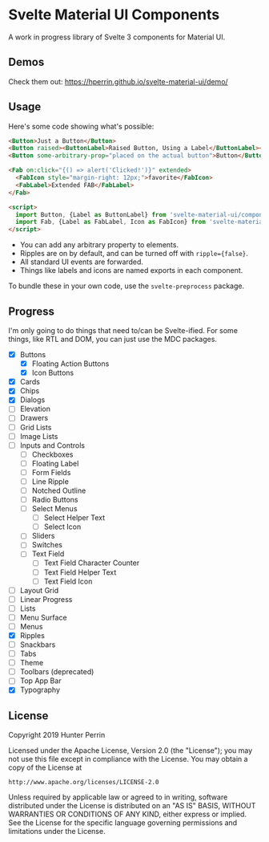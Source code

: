 # Svelte Material UI Components

A work in progress library of Svelte 3 components for Material UI.

## Demos

Check them out: https://hperrin.github.io/svelte-material-ui/demo/

## Usage

Here's some code showing what's possible:

```html
<Button>Just a Button</Button>
<Button raised><ButtonLabel>Raised Button, Using a Label</ButtonLabel></Button>
<Button some-arbitrary-prop="placed on the actual button">Button</Button>

<Fab on:click="{() => alert('Clicked!')}" extended>
  <FabIcon style="margin-right: 12px;">favorite</FabIcon>
  <FabLabel>Extended FAB</FabLabel>
</Fab>

<script>
  import Button, {Label as ButtonLabel} from 'svelte-material-ui/components/button';
  import Fab, {Label as FabLabel, Icon as FabIcon} from 'svelte-material-ui/components/fab';
</script>
```

* You can add any arbitrary property to elements.
* Ripples are on by default, and can be turned off with `ripple={false}`.
* All standard UI events are forwarded.
* Things like labels and icons are named exports in each component.

To bundle these in your own code, use the `svelte-preprocess` package.

## Progress

I'm only going to do things that need to/can be Svelte-ified. For some things, like RTL and DOM, you can just use the MDC packages.

- [x] Buttons
  - [x] Floating Action Buttons
  - [x] Icon Buttons
- [x] Cards
- [x] Chips
- [x] Dialogs
- [ ] Elevation
- [ ] Drawers
- [ ] Grid Lists
- [ ] Image Lists
- [ ] Inputs and Controls
  - [ ] Checkboxes
  - [ ] Floating Label
  - [ ] Form Fields
  - [ ] Line Ripple
  - [ ] Notched Outline
  - [ ] Radio Buttons
  - [ ] Select Menus
    - [ ] Select Helper Text
    - [ ] Select Icon
  - [ ] Sliders
  - [ ] Switches
  - [ ] Text Field
    - [ ] Text Field Character Counter
    - [ ] Text Field Helper Text
    - [ ] Text Field Icon
- [ ] Layout Grid
- [ ] Linear Progress
- [ ] Lists
- [ ] Menu Surface
- [ ] Menus
- [x] Ripples
- [ ] Snackbars
- [ ] Tabs
- [ ] Theme
- [ ] Toolbars (deprecated)
- [ ] Top App Bar
- [x] Typography

## License

Copyright 2019 Hunter Perrin

Licensed under the Apache License, Version 2.0 (the "License");
you may not use this file except in compliance with the License.
You may obtain a copy of the License at

    http://www.apache.org/licenses/LICENSE-2.0

Unless required by applicable law or agreed to in writing, software
distributed under the License is distributed on an "AS IS" BASIS,
WITHOUT WARRANTIES OR CONDITIONS OF ANY KIND, either express or implied.
See the License for the specific language governing permissions and
limitations under the License.